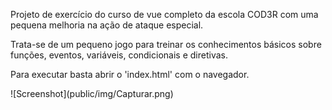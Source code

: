 <p>Projeto de exercício do curso de vue completo da escola COD3R com uma pequena melhoria na ação de ataque especial.</p>
<p>Trata-se de um pequeno jogo para treinar os conhecimentos básicos sobre funções, eventos, variáveis, condicionais e diretivas. </p>
<p>Para executar basta abrir o 'index.html' com o navegador.</p>
![Screenshot](public/img/Capturar.png)

